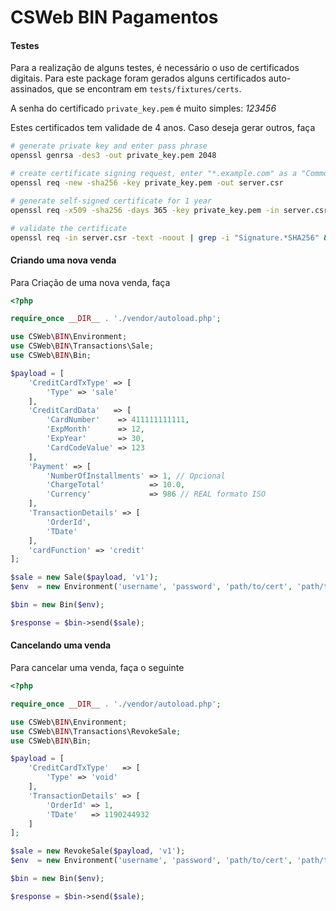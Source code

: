 CSWeb BIN Pagamentos
===

#### Testes
Para a realização de alguns testes, é necessário o uso de certificados
digitais. Para este package foram gerados alguns certificados
auto-assinados, que se encontram em `tests/fixtures/certs`.

A senha do certificado `private_key.pem` é muito simples: *123456*

Estes certificados tem validade de 4 anos.
Caso deseja gerar outros, faça

```bash
# generate private key and enter pass phrase
openssl genrsa -des3 -out private_key.pem 2048

# create certificate signing request, enter "*.example.com" as a "Common Name", leave "challenge password" blank
openssl req -new -sha256 -key private_key.pem -out server.csr

# generate self-signed certificate for 1 year
openssl req -x509 -sha256 -days 365 -key private_key.pem -in server.csr -out server.pem

# validate the certificate
openssl req -in server.csr -text -noout | grep -i "Signature.*SHA256" && echo "All is well" || echo "This certificate doesn't work in 2017! You must update OpenSSL to generate a widely-compatible certificate"
```

#### Criando uma nova venda

Para Criação de uma nova venda, faça

```php
<?php

require_once __DIR__ . './vendor/autoload.php';

use CSWeb\BIN\Environment;
use CSWeb\BIN\Transactions\Sale;
use CSWeb\BIN\Bin;

$payload = [
    'CreditCardTxType' => [
        'Type' => 'sale'
    ],
    'CreditCardData'   => [
        'CardNumber'    => 411111111111,
        'ExpMonth'      => 12,
        'ExpYear'       => 30,
        'CardCodeValue' => 123
    ],
    'Payment' => [
        'NumberOfInstallments' => 1, // Opcional
        'ChargeTotal'          => 10.0,
        'Currency'             => 986 // REAL formato ISO
    ],
    'TransactionDetails' => [
        'OrderId',
        'TDate'
    ],
    'cardFunction' => 'credit'
];

$sale = new Sale($payload, 'v1');
$env  = new Environment('username', 'password', 'path/to/cert', 'path/to/key', 'ssl_key');

$bin = new Bin($env);

$response = $bin->send($sale);
```

#### Cancelando uma venda

Para cancelar uma venda, faça o seguinte

```php
<?php

require_once __DIR__ . './vendor/autoload.php';

use CSWeb\BIN\Environment;
use CSWeb\BIN\Transactions\RevokeSale;
use CSWeb\BIN\Bin;

$payload = [
    'CreditCardTxType'   => [
        'Type' => 'void'
    ],
    'TransactionDetails' => [
        'OrderId' => 1,
        'TDate'   => 1190244932
    ]
];

$sale = new RevokeSale($payload, 'v1');
$env  = new Environment('username', 'password', 'path/to/cert', 'path/to/key', 'ssl_key');

$bin = new Bin($env);

$response = $bin->send($sale);
```

